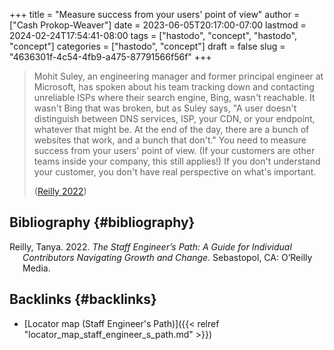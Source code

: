 +++
title = "Measure success from your users' point of view"
author = ["Cash Prokop-Weaver"]
date = 2023-06-05T20:17:00-07:00
lastmod = 2024-02-24T17:54:41-08:00
tags = ["hastodo", "concept", "hastodo", "concept"]
categories = ["hastodo", "concept"]
draft = false
slug = "4636301f-4c54-4fb9-a475-87791566f56f"
+++

> Mohit Suley, an engineering manager and former principal engineer at Microsoft, has spoken about his team tracking down and contacting unreliable ISPs where their search engine, Bing, wasn't reachable. It wasn't Bing that was broken, but as Suley says, "A user doesn't distinguish between DNS services, ISP, your CDN, or your endpoint, whatever that might be. At the end of the day, there are a bunch of websites that work, and a bunch that don't." You need to measure success from your users' point of view. (If your customers are other teams inside your company, this still applies!) If you don't understand your customer, you don't have real perspective on what's important.
>
> (<a href="#citeproc_bib_item_1">Reilly 2022</a>)


## Bibliography {#bibliography}

<style>.csl-entry{text-indent: -1.5em; margin-left: 1.5em;}</style><div class="csl-bib-body">
  <div class="csl-entry"><a id="citeproc_bib_item_1"></a>Reilly, Tanya. 2022. <i>The Staff Engineer’s Path: A Guide for Individual Contributors Navigating Growth and Change</i>. Sebastopol, CA: O’Reilly Media.</div>
</div>


## Backlinks {#backlinks}

-   [Locator map (Staff Engineer's Path)]({{< relref "locator_map_staff_engineer_s_path.md" >}})

